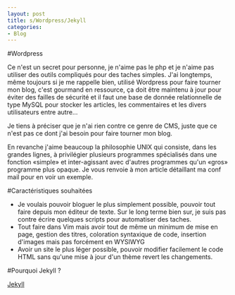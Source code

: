 ```yaml
---
layout: post
title: s/Wordpress/Jekyll
categories:
- Blog
---
```


#Wordpress

Ce n'est un secret pour personne, je n'aime pas le php et je n'aime pas utiliser des outils compliqués pour des taches simples.
J'ai longtemps, même toujours si je me rappelle bien, utilisé Wordpress pour faire tourner mon blog, c'est gourmand en ressource, ça doit être maintenu à jour pour éviter des failles de sécurité et il faut une base de donnée relationnelle de type MySQL pour stocker les articles, les commentaires et les divers utilisateurs entre autre…

Je tiens à préciser que je n'ai rien contre ce genre de CMS, juste que ce n'est pas ce dont j'ai besoin pour faire tourner mon blog.

En revanche j'aime beaucoup la philosophie UNIX qui consiste, dans les grandes lignes, à privilégier plusieurs programmes spécialisés dans une fonction «simple»  et inter-agissant avec d'autres programmes qu'un «gros» programme plus opaque. Je vous renvoie à mon article détaillant ma conf mail pour en voir un exemple.

#Caractéristiques souhaitées

* Je voulais pouvoir bloguer le plus simplement possible, pouvoir tout faire depuis mon éditeur de texte. Sur le long terme bien sur, je suis pas contre écrire quelques scripts pour automatiser des taches.
* Tout faire dans Vim mais avoir tout de même un minimum de mise en page, gestion des titres, coloration syntaxique de code, insertion d'images mais pas forcément en WYSIWYG
* Avoir un site le plus léger possible, pouvoir modifier facilement le code HTML sans qu'une mise à jour d'un thème revert les changements.

#Pourquoi Jekyll ?

[Jekyll](http://jekyllrb.com)
